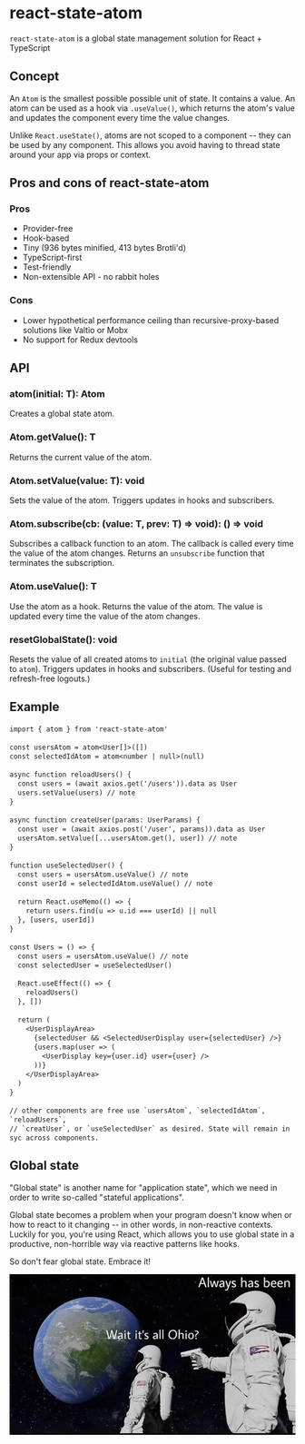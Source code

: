 # react-state-atom

`react-state-atom` is a global state management solution for React + TypeScript

## Concept

An `Atom` is the smallest possible possible unit of state. It contains a value. An atom can be used as a hook via `.useValue()`, which returns the atom's value and updates the component every time the value changes.

Unlike `React.useState()`, atoms are not scoped to a component -- they can be used by any component. This allows you avoid having to thread state around your app via props or context.

## Pros and cons of react-state-atom

### Pros

- Provider-free
- Hook-based
- Tiny (936 bytes minified, 413 bytes Brotli'd)
- TypeScript-first
- Test-friendly
- Non-extensible API - no rabbit holes

### Cons

- Lower hypothetical performance ceiling than recursive-proxy-based solutions like Valtio or Mobx
- No support for Redux devtools

## API

### atom<T>(initial: T): Atom<T>

Creates a global state atom.

### Atom.getValue(): T

Returns the current value of the atom.

### Atom.setValue(value: T): void

Sets the value of the atom. Triggers updates in hooks and subscribers.

### Atom.subscribe(cb: (value: T, prev: T) => void): () => void

Subscribes a callback function to an atom. The callback is called every time the value of the atom changes. Returns an `unsubscribe` function that terminates the subscription.

### Atom.useValue(): T

Use the atom as a hook. Returns the value of the atom. The value is updated every time the value of the atom changes.

### resetGlobalState(): void

Resets the value of all created atoms to `initial` (the original value passed to `atom`). Triggers updates in hooks and subscribers. (Useful for testing and refresh-free logouts.)

## Example

```tsx
import { atom } from 'react-state-atom'

const usersAtom = atom<User[]>([])
const selectedIdAtom = atom<number | null>(null)

async function reloadUsers() {
  const users = (await axios.get('/users')).data as User
  users.setValue(users) // note
}

async function createUser(params: UserParams) {
  const user = (await axios.post('/user', params)).data as User
  usersAtom.setValue([...usersAtom.get(), user]) // note
}

function useSelectedUser() {
  const users = usersAtom.useValue() // note
  const userId = selectedIdAtom.useValue() // note

  return React.useMemo(() => {
    return users.find(u => u.id === userId) || null
  }, [users, userId])
}

const Users = () => {
  const users = usersAtom.useValue() // note
  const selectedUser = useSelectedUser()

  React.useEffect(() => {
    reloadUsers()
  }, [])

  return (
    <UserDisplayArea>
      {selectedUser && <SelectedUserDisplay user={selectedUser} />}
      {users.map(user => (
        <UserDisplay key={user.id} user={user} />
      ))}
    </UserDisplayArea>
  )
}

// other components are free use `usersAtom`, `selectedIdAtom`, `reloadUsers`,
// `creatUser`, or `useSelectedUser` as desired. State will remain in syc across components.
```

## Global state

"Global state" is another name for "application state", which we need in order to write so-called "stateful applications".

Global state becomes a problem when your program doesn't know when or how to react to it changing -- in other words, in non-reactive contexts. Luckily for you, you're using React, which allows you to use global state in a productive, non-horrible way via reactive patterns like hooks.

So don't fear global state. Embrace it!

![global state meme](https://github.com/ethangclark/react-state-atom/blob/main/ohio.webp?raw=true)
